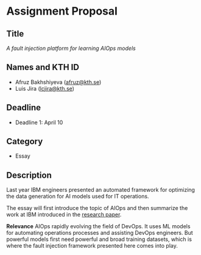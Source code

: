 # Assignment Proposal

## Title
_A fault injection platform for learning AIOps models_

## Names and KTH ID
  - Afruz Bakhshiyeva (afruz@kth.se)
  - Luis Jira (lcjira@kth.se)

## Deadline
  - Deadline 1: April 10

## Category
  - Essay

## Description
Last year IBM engineers presented an automated framework for optimizing the data generation for AI models used for IT operations.

The essay will first introduce the topic of AIOps and then summarize the work at IBM introduced in the [research paper][1].


**Relevance**
AIOps rapidly evolving the field of DevOps. It uses ML models for automating operations processes and assisting DevOps engineers. But powerful models first need powerful and broad training datasets, which is where the fault injection framework presented here comes into play.


[1]: https://dl.acm.org/doi/abs/10.1145/3551349.3559503?

